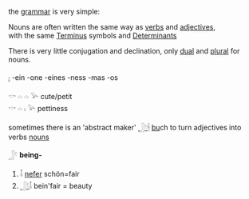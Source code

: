 the [grammar](Grammar) is very simple:  

Nouns are often written the same way as [verbs](Verbs) and [adjectives](Adjectives),  
with the same [Terminus](Terminus) symbols and [Determinants](Determinants)  

There is very little conjugation and declination, only [dual](Dual) and [plural](Plural) for nouns.  

[𓏤](𓏤) -ein -one -eines -ness -mas -os  

𓎡 𓏏 𓏏 𓅪 cute/petit  
𓎡 𓏏 𓏤 𓅪 pettiness  

sometimes there is an 'abstract maker' [𓃀𓍢](𓃀𓍢)[𓇩](𓇩) [bu](bu)ch to turn adjectives into verbs [nouns](Nouns)  

𓃀𓍢 **being-**  

1. 𓄤 [nefer](nefer) schön=fair  
2. [𓃀𓍢](𓃀𓍢)𓄤 bein'fair = beauty  
